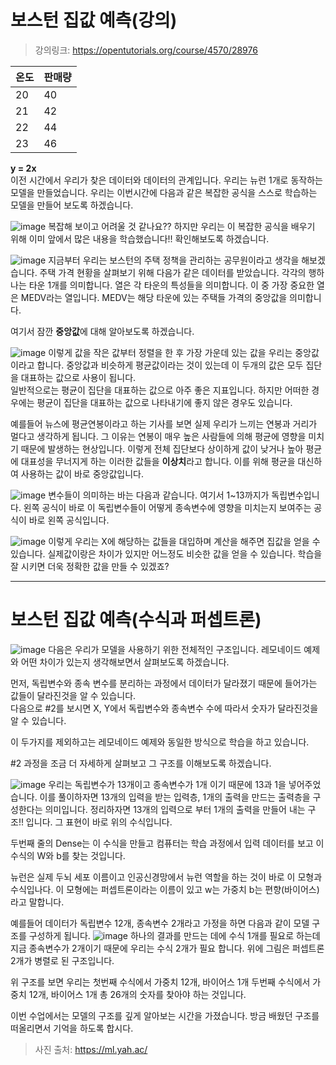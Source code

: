 # 보스턴 집값 예측(강의)
> 강의링크: https://opentutorials.org/course/4570/28976

|온도|판매량|
|------|---|
|20|40|
|21|42|
|22|44|
|23|46|

**y = 2x**  
이전 시간에서 우리가 찾은 데이터와 데이터의 관계입니다. 우리는 뉴런 1개로 동작하는 모델을 만들었습니다. 
우리는 이번시간에 다음과 같은 복잡한 공식을 스스로 학습하는 모델을 만들어 보도록 하겠습니다. 

![image](https://user-images.githubusercontent.com/55734436/103730829-1323ec00-5027-11eb-804c-bd72b5fd7897.png)
 복잡해 보이고 어려울 것 같나요?? 하지만 우리는 이 복잡한 공식을 배우기 위해 이미 앞에서 많은 내용을 학습했습니다!! 확인해보도록 하겠습니다.
 
![image](https://user-images.githubusercontent.com/55734436/103730875-2df66080-5027-11eb-91f9-dd6057f11d6d.png)
지금부터 우리는 보스턴의 주택 정책을 관리하는 공무원이라고 생각을 해보겠습니다. 주택 가격 현황을 살펴보기 위해 다음가 같은 데이터를 받았습니다. 각각의 행하나는 타운 1개를 의미합니다. 열은 각 타운의 특성들을 의미합니다. 이 중 가장 중요한 열은 MEDV라는 열입니다. MEDV는 해당 타운에 있는 주택들 가격의 중앙값을 의미합니다.  

여기서 잠깐 **중앙값**에 대해 알아보도록 하겠습니다.

![image](https://user-images.githubusercontent.com/55734436/103730917-49fa0200-5027-11eb-9534-7ad591cbbbfe.png)
이렇게 값을 작은 값부터 정렬을 한 후 가장 가운데 있는 값을 우리는 중앙값이라고 합니다. 중앙값과 비슷하게 평균값이라는 것이 있는데 이 두개의 값은 모두 집단을 대표하는 값으로 사용이 됩니다.  
일반적으로는 평균이 집단을 대표하는 값으로 아주 좋은 지표입니다. 하지만 어떠한 경우에는 평균이 집단을 대표하는 값으로 나타내기에 좋지 않은 경우도 있습니다.  

예를들어 뉴스에 평균연봉이라고 하는 기사를 보면 실제 우리가 느끼는 연봉과 거리가 멀다고 생각하게 됩니다. 그 이유는 연봉이 매우 높은 사람들에 의해 평균에 영향을 미치기 때문에 발생하는 현상입니다. 이렇게 전체 집단보다 상이하게 값이 낮거나 높아 평균에 대표성을 무너지게 하는 이러한 값들을 **이상치**라고 합니다. 이를 위해 평균을 대신하여 사용하는 값이 바로 중앙값입니다.

![image](https://user-images.githubusercontent.com/55734436/103730994-74e45600-5027-11eb-8a3d-0eb02a0cd608.png)
변수들이 의미하는 바는 다음과 같습니다. 여기서 1~13까지가 독립변수입니다. 왼쪽 공식이 바로 이 독립변수들이 어떻게 종속변수에 영향을 미치는지 보여주는 공식이 바로 왼쪽 공식입니다.

![image](https://user-images.githubusercontent.com/55734436/103731023-862d6280-5027-11eb-8117-6f133a02e5fe.png)
이렇게 우리는 X에 해당하는 값들을 대입하며 계산을 해주면 집값을 얻을 수 있습니다. 실제값이랑은 차이가 있지만 어느정도 비슷한 값을 얻을 수 있습니다. 학습을 잘 시키면 더욱 정확한 값을 만들 수 있겠죠?

* * *
# 보스턴 집값 예측(수식과 퍼셉트론)
![image](https://user-images.githubusercontent.com/55734436/103731111-bd037880-5027-11eb-9281-ced10ab0982a.png)
다음은 우리가 모델을 사용하기 위한 전체적인 구조입니다. 레모네이드 예제와 어떤 차이가 있는지 생각해보면서 살펴보도록 하겠습니다.  

먼저, 독립변수와 종속 변수를 분리하는 과정에서 데이터가 달라졌기 때문에 들어가는 값들이 달라진것을 알 수 있습니다.  
다음으로 #2를 보시면 X, Y에서 독립변수와 종속변수 수에 따라서 숫자가 달라진것을 알 수 있습니다.  

이 두가지를 제외하고는 레모네이드 예제와 동일한 방식으로 학습을 하고 있습니다.  

#2 과정을 조금 더 자세하게 살펴보고 그 구조를 이해보도록 하겠습니다.

![image](https://user-images.githubusercontent.com/55734436/103731189-e6240900-5027-11eb-8768-3d8d69ef870c.png)
우리는 독립변수가 13개이고 종속변수가 1개 이기 때문에 13과 1을 넣어주었습니다. 이를 풀이하자면 13개의 입력을 받는 입력층, 1개의 출력을 만드는 출력층을 구성한다는 의미입니다. 정리하자면 13개의 입력으로 부터 1개의 출력을 만들어 내는 구조!! 입니다. 그 표현이 바로 위의 수식입니다.  

두번째 줄의 Dense는 이 수식을 만들고 컴퓨터는 학습 과정에서 입력 데이터를 보고 이 수식의 W와 b를 찾는 것입니다.  

뉴런은 실제 두뇌 세포 이름이고 인공신경망에서 뉴런 역할을 하는 것이 바로 이 모형과 수식입나다. 이 모형에는 퍼셉트론이라는 이름이 있고 w는 가중치 b는 편향(바이어스)라고 말합니다.  

예를들어 데이터가 독립변수 12개, 종속변수 2개라고 가정을 하면 다음과 같이 모델 구조를 구성하게 됩니다.
![image](https://user-images.githubusercontent.com/55734436/103731220-f9cf6f80-5027-11eb-916c-8fca0ca860fb.png)
하나의 결과를 만드는 데에 수식 1개를 필요로 하는데 지금 종속변수가 2개이기 때문에 우리는  수식 2개가 필요 합니다. 위에 그림은 퍼셉트론 2개가 병렬로 된 구조입니다.  

위 구조를 보면 우리는 첫번째 수식에서 가중치 12개, 바이어스 1개 두번째 수식에서 가중치 12개, 바이어스 1개 총 26개의 숫자를 찾아야 하는 것입니다.  

이번 수업에서는 모델의 구조를 깊게 알아보는 시간을 가졌습니다. 방금 배웠던 구조를 떠올리면서 기억을 하도록 합시다.

> 사진 출처: https://ml.yah.ac/
